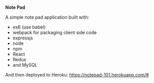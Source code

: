 **Note Pad**

A simple note pad application built with: 
* es6 (use babel)
* webpack for packaging client side code
* expressjs
* node
* npm
* React
* Redux
* and MySQL

And then deployed to Heroku: https://notepad-101.herokuapp.com/#